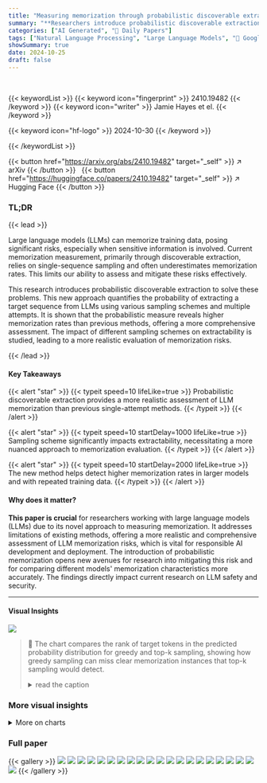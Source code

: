 ```yaml
---
title: "Measuring memorization through probabilistic discoverable extraction"
summary: "**Researchers introduce probabilistic discoverable extraction**, a novel approach improving LLM memorization measurement by considering probabilistic sampling and multiple extraction attempts, reveali..."
categories: ["AI Generated", "🤗 Daily Papers"]
tags: ["Natural Language Processing", "Large Language Models", "🏢 Google DeepMind",]
showSummary: true
date: 2024-10-25
draft: false
---
```


<br>

{{< keywordList >}}
{{< keyword icon="fingerprint" >}} 2410.19482 {{< /keyword >}}
{{< keyword icon="writer" >}} Jamie Hayes et el. {{< /keyword >}}
 
{{< keyword icon="hf-logo" >}} 2024-10-30 {{< /keyword >}}
 
{{< /keywordList >}}

{{< button href="https://arxiv.org/abs/2410.19482" target="_self" >}}
↗ arXiv
{{< /button >}}
&nbsp; 
{{< button href="https://huggingface.co/papers/2410.19482" target="_self" >}}
↗ Hugging Face
{{< /button >}}

### TL;DR


{{< lead >}}

Large language models (LLMs) can memorize training data, posing significant risks, especially when sensitive information is involved. Current memorization measurement, primarily through discoverable extraction, relies on single-sequence sampling and often underestimates memorization rates. This limits our ability to assess and mitigate these risks effectively. 

This research introduces probabilistic discoverable extraction to solve these problems. This new approach quantifies the probability of extracting a target sequence from LLMs using various sampling schemes and multiple attempts.  It is shown that the probabilistic measure reveals higher memorization rates than previous methods, offering a more comprehensive assessment. The impact of different sampling schemes on extractability is studied, leading to a more realistic evaluation of memorization risks.

{{< /lead >}}


#### Key Takeaways

{{< alert "star" >}}
{{< typeit speed=10 lifeLike=true >}} Probabilistic discoverable extraction provides a more realistic assessment of LLM memorization than previous single-attempt methods. {{< /typeit >}}
{{< /alert >}}

{{< alert "star" >}}
{{< typeit speed=10 startDelay=1000 lifeLike=true >}} Sampling scheme significantly impacts extractability, necessitating a more nuanced approach to memorization evaluation. {{< /typeit >}}
{{< /alert >}}

{{< alert "star" >}}
{{< typeit speed=10 startDelay=2000 lifeLike=true >}} The new method helps detect higher memorization rates in larger models and with repeated training data. {{< /typeit >}}
{{< /alert >}}

#### Why does it matter?
**This paper is crucial** for researchers working with large language models (LLMs) due to its novel approach to measuring memorization.  It addresses limitations of existing methods, offering a more realistic and comprehensive assessment of LLM memorization risks, which is vital for responsible AI development and deployment.  The introduction of probabilistic memorization opens new avenues for research into mitigating this risk and for comparing different models' memorization characteristics more accurately.  The findings directly impact current research on LLM safety and security.

------
#### Visual Insights





![](https://ai-paper-reviewer.com/2410.19482/charts_5_0.png)

> 🔼 The chart compares the rank of target tokens in the predicted probability distribution for greedy and top-k sampling, showing how greedy sampling can miss clear memorization instances that top-k sampling would detect.
> <details>
> <summary>read the caption</summary>
> Figure 1 | An example of how greedy sampling can mask clear signs of memorization. We plot the rank of the target suffix tokens over each successive token that is decoded by greedy and top-k sampling. At every index except one, the tokens in the target sequence have rank 1. At index 15, the target token has rank 2, which means greedy sampling does not select this token, and after which the generated sequence diverges from the target. If, at index 15, the second most likely token had been selected instead, then the remaining positions all have the target token as the top ranked token, so a probabilistic sampling scheme like top-k sampling has a high likelihood of generating the target suffix. See Figure 11a in Appendix E for the specific generated and target text for this example.
> </details>







### More visual insights



<details>
<summary>More on charts
</summary>


![](https://ai-paper-reviewer.com/2410.19482/charts_16_3.png)

> 🔼 (n,p)-discoverable extraction for different Pythia model sizes using top-k=40 sampling is shown, demonstrating how the extraction rate varies with the number of trials (n), probability (p), and model size.
> <details>
> <summary>read the caption</summary>
> Figure 12 | (n, p)-discoverable extraction for different (Pythia) model sizes using top-k = 40 sampling.
> </details>


![](https://ai-paper-reviewer.com/2410.19482/charts_18_0.png)

> 🔼 The chart shows that the empirically measured probability of a target suffix appearing in a set of n generated sequences closely matches the theoretically calculated probability.
> <details>
> <summary>read the caption</summary>
> Figure 9 | We check that generating a set of n sequences and checking the probability a training example appears at least once in the set (empirical p), matches the theoretical p according to Equation (2).
> </details>


</details>





### Full paper

{{< gallery >}}
<img src="https://ai-paper-reviewer.com/2410.19482/1.png" class="grid-w50 md:grid-w33 xl:grid-w25" />
<img src="https://ai-paper-reviewer.com/2410.19482/2.png" class="grid-w50 md:grid-w33 xl:grid-w25" />
<img src="https://ai-paper-reviewer.com/2410.19482/3.png" class="grid-w50 md:grid-w33 xl:grid-w25" />
<img src="https://ai-paper-reviewer.com/2410.19482/4.png" class="grid-w50 md:grid-w33 xl:grid-w25" />
<img src="https://ai-paper-reviewer.com/2410.19482/5.png" class="grid-w50 md:grid-w33 xl:grid-w25" />
<img src="https://ai-paper-reviewer.com/2410.19482/6.png" class="grid-w50 md:grid-w33 xl:grid-w25" />
<img src="https://ai-paper-reviewer.com/2410.19482/7.png" class="grid-w50 md:grid-w33 xl:grid-w25" />
<img src="https://ai-paper-reviewer.com/2410.19482/8.png" class="grid-w50 md:grid-w33 xl:grid-w25" />
<img src="https://ai-paper-reviewer.com/2410.19482/9.png" class="grid-w50 md:grid-w33 xl:grid-w25" />
<img src="https://ai-paper-reviewer.com/2410.19482/10.png" class="grid-w50 md:grid-w33 xl:grid-w25" />
<img src="https://ai-paper-reviewer.com/2410.19482/11.png" class="grid-w50 md:grid-w33 xl:grid-w25" />
<img src="https://ai-paper-reviewer.com/2410.19482/12.png" class="grid-w50 md:grid-w33 xl:grid-w25" />
<img src="https://ai-paper-reviewer.com/2410.19482/13.png" class="grid-w50 md:grid-w33 xl:grid-w25" />
<img src="https://ai-paper-reviewer.com/2410.19482/14.png" class="grid-w50 md:grid-w33 xl:grid-w25" />
<img src="https://ai-paper-reviewer.com/2410.19482/15.png" class="grid-w50 md:grid-w33 xl:grid-w25" />
<img src="https://ai-paper-reviewer.com/2410.19482/16.png" class="grid-w50 md:grid-w33 xl:grid-w25" />
<img src="https://ai-paper-reviewer.com/2410.19482/17.png" class="grid-w50 md:grid-w33 xl:grid-w25" />
<img src="https://ai-paper-reviewer.com/2410.19482/18.png" class="grid-w50 md:grid-w33 xl:grid-w25" />
<img src="https://ai-paper-reviewer.com/2410.19482/19.png" class="grid-w50 md:grid-w33 xl:grid-w25" />
<img src="https://ai-paper-reviewer.com/2410.19482/20.png" class="grid-w50 md:grid-w33 xl:grid-w25" />
<img src="https://ai-paper-reviewer.com/2410.19482/21.png" class="grid-w50 md:grid-w33 xl:grid-w25" />
{{< /gallery >}}